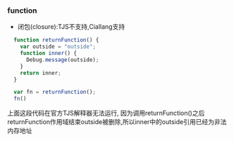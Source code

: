 ### function

* 闭包(closure):TJS不支持,Ciallang支持
```javascript
  function returnFunction() {
    var outside = "outside";
    function inner() {
      Debug.message(outside);
    }
    return inner;
  }

  var fn = returnFunction();
  fn()
```

上面这段代码在官方TJS解释器无法运行, 因为调用returnFunction()之后returnFunction作用域结束outside被删除,所以inner中的outside引用已经为非法内存地址